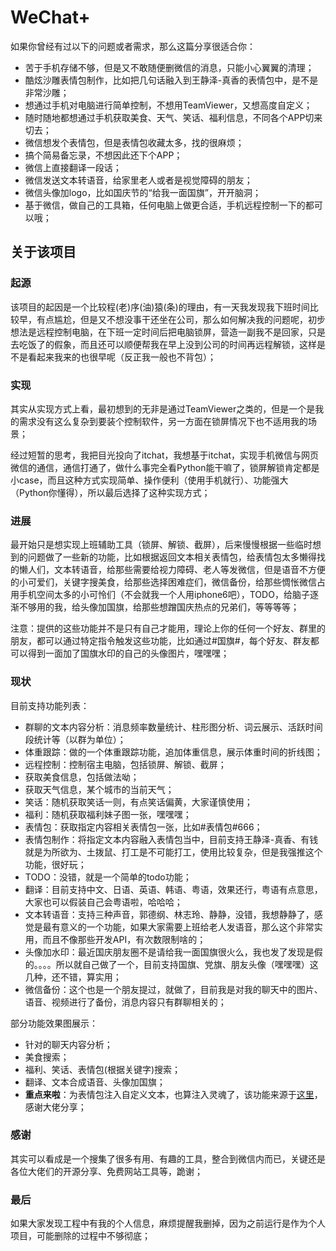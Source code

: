 # WeChat+

如果你曾经有过以下的问题或者需求，那么这篇分享很适合你：
- 苦于手机存储不够，但是又不敢随便删微信的消息，只能小心翼翼的清理；
- 酷炫沙雕表情包制作，比如把几句话融入到王静泽-真香的表情包中，是不是非常沙雕；
- 想通过手机对电脑进行简单控制，不想用TeamViewer，又想高度自定义；
- 随时随地都想通过手机获取美食、天气、笑话、福利信息，不同各个APP切来切去；
- 微信想发个表情包，但是表情包收藏太多，找的很麻烦；
- 搞个简易备忘录，不想因此还下个APP；
- 微信上直接翻译一段话；
- 微信发送文本转语音，给家里老人或者是视觉障碍的朋友；
- 微信头像加logo，比如国庆节的“给我一面国旗”，开开脑洞；
- 基于微信，做自己的工具箱，任何电脑上做更合适，手机远程控制一下的都可以哦；

## 关于该项目

### 起源

该项目的起因是一个比较程(老)序(油)猿(条)的理由，有一天我发现我下班时间比较早，有点尴尬，但是又不想没事干还坐在公司，那么如何解决我的问题呢，初步想法是远程控制电脑，在下班一定时间后把电脑锁屏，营造一副我不是回家，只是去吃饭了的假象，而且还可以顺便帮我在早上没到公司的时间再远程解锁，这样是不是看起来我来的也很早呢（反正我一般也不背包）；

### 实现

其实从实现方式上看，最初想到的无非是通过TeamViewer之类的，但是一个是我的需求没有这么复杂到要装个控制软件，另一方面在锁屏情况下也不适用我的场景；

经过短暂的思考，我把目光投向了itchat，我想基于itchat，实现手机微信与网页微信的通信，通信打通了，做什么事完全看Python能干嘛了，锁屏解锁肯定都是小case，而且这种方式实现简单、操作便利（使用手机就行）、功能强大（Python你懂得），所以最后选择了这种实现方式；

### 进展

最开始只是想实现上班辅助工具（锁屏、解锁、截屏），后来慢慢根据一些临时想到的问题做了一些新的功能，比如根据返回文本相关表情包，给表情包太多懒得找的懒人们，文本转语音，给那些需要给视力障碍、老人等发微信，但是语音不方便的小可爱们，关键字搜美食，给那些选择困难症们，微信备份，给那些惆怅微信占用手机空间太多的小可怜们（不会就我一个人用iphone6吧），TODO，给脑子逐渐不够用的我，给头像加国旗，给那些想蹭国庆热点的兄弟们，等等等等；

注意：提供的这些功能并不是只有自己才能用，理论上你的任何一个好友、群里的朋友，都可以通过特定指令触发这些功能，比如通过#国旗#，每个好友、群友都可以得到一面加了国旗水印的自己的头像图片，嘿嘿嘿；

### 现状

目前支持功能列表：
- 群聊的文本内容分析：消息频率数量统计、柱形图分析、词云展示、活跃时间段统计等（以群为单位）；
- 体重跟踪：做的一个体重跟踪功能，追加体重信息，展示体重时间的折线图；
- 远程控制：控制宿主电脑，包括锁屏、解锁、截屏；
- 获取美食信息，包括做法呦；
- 获取天气信息，某个城市的当前天气；
- 笑话：随机获取笑话一则，有点笑话偏黄，大家谨慎使用；
- 福利：随机获取福利妹子图一张，嘿嘿嘿；
- 表情包：获取指定内容相关表情包一张，比如#表情包#666；
- 表情包制作：将指定文本内容融入表情包当中，目前支持王静泽-真香、有钱就是为所欲为、土拨鼠、打工是不可能打工，使用比较复杂，但是我强推这个功能，很好玩；
- TODO：没错，就是一个简单的todo功能；
- 翻译：目前支持中文、日语、英语、韩语、粤语，效果还行，粤语有点意思，大家也可以假装自己会粤语啦，哈哈哈；
- 文本转语音：支持三种声音，郭德纲、林志玲、静静，没错，我想静静了，感觉是最有意义的一个功能，如果大家需要上班给老人发语音，那么这个非常实用，而且不像那些开发API，有次数限制啥的；
- 头像加水印：最近国庆朋友圈不是请给我一面国旗很火么，我也发了发现是假的。。。。所以就自己做了一个，目前支持国旗、党旗、朋友头像（嘿嘿嘿）这几种，还不错，算实用；
- 微信备份：这个也是一个朋友提过，就做了，目前我是对我的聊天中的图片、语音、视频进行了备份，消息内容只有群聊相关的；

部分功能效果图展示：
- 针对的聊天内容分析；
- 美食搜索；
- 福利、笑话、表情包(根据关键字)搜索；
- 翻译、文本合成语音、头像加国旗；
- **重点来啦**：为表情包注入自定义文本，也算注入灵魂了，该功能来源于[这里](https://github.com/xtyxtyx/sorry/)，感谢大佬分享；

### 感谢

其实可以看成是一个搜集了很多有用、有趣的工具，整合到微信内而已，关键还是各位大佬们的开源分享、免费网站工具等，跪谢；

### 最后

如果大家发现工程中有我的个人信息，麻烦提醒我删掉，因为之前运行是作为个人项目，可能删除的过程中不够彻底；
